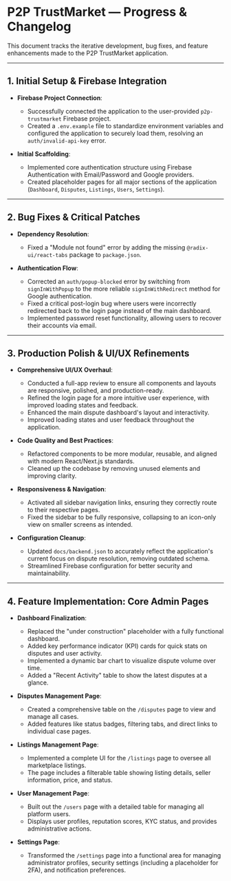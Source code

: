 # P2P TrustMarket — Progress & Changelog

This document tracks the iterative development, bug fixes, and feature enhancements made to the P2P TrustMarket application.

---

## 1. Initial Setup & Firebase Integration

- **Firebase Project Connection**:
  - Successfully connected the application to the user-provided `p2p-trustmarket` Firebase project.
  - Created a `.env.example` file to standardize environment variables and configured the application to securely load them, resolving an `auth/invalid-api-key` error.

- **Initial Scaffolding**:
  - Implemented core authentication structure using Firebase Authentication with Email/Password and Google providers.
  - Created placeholder pages for all major sections of the application (`Dashboard`, `Disputes`, `Listings`, `Users`, `Settings`).

---

## 2. Bug Fixes & Critical Patches

- **Dependency Resolution**:
  - Fixed a "Module not found" error by adding the missing `@radix-ui/react-tabs` package to `package.json`.

- **Authentication Flow**:
  - Corrected an `auth/popup-blocked` error by switching from `signInWithPopup` to the more reliable `signInWithRedirect` method for Google authentication.
  - Fixed a critical post-login bug where users were incorrectly redirected back to the login page instead of the main dashboard.
  - Implemented password reset functionality, allowing users to recover their accounts via email.

---

## 3. Production Polish & UI/UX Refinements

- **Comprehensive UI/UX Overhaul**:
  - Conducted a full-app review to ensure all components and layouts are responsive, polished, and production-ready.
  - Refined the login page for a more intuitive user experience, with improved loading states and feedback.
  - Enhanced the main dispute dashboard's layout and interactivity.
  - Improved loading states and user feedback throughout the application.

- **Code Quality and Best Practices**:
  - Refactored components to be more modular, reusable, and aligned with modern React/Next.js standards.
  - Cleaned up the codebase by removing unused elements and improving clarity.

- **Responsiveness & Navigation**:
  - Activated all sidebar navigation links, ensuring they correctly route to their respective pages.
  - Fixed the sidebar to be fully responsive, collapsing to an icon-only view on smaller screens as intended.

- **Configuration Cleanup**:
  - Updated `docs/backend.json` to accurately reflect the application's current focus on dispute resolution, removing outdated schema.
  - Streamlined Firebase configuration for better security and maintainability.

---

## 4. Feature Implementation: Core Admin Pages

- **Dashboard Finalization**:
  - Replaced the "under construction" placeholder with a fully functional dashboard.
  - Added key performance indicator (KPI) cards for quick stats on disputes and user activity.
  - Implemented a dynamic bar chart to visualize dispute volume over time.
  - Added a "Recent Activity" table to show the latest disputes at a glance.

- **Disputes Management Page**:
  - Created a comprehensive table on the `/disputes` page to view and manage all cases.
  - Added features like status badges, filtering tabs, and direct links to individual case pages.

- **Listings Management Page**:
  - Implemented a complete UI for the `/listings` page to oversee all marketplace listings.
  - The page includes a filterable table showing listing details, seller information, price, and status.

- **User Management Page**:
  - Built out the `/users` page with a detailed table for managing all platform users.
  - Displays user profiles, reputation scores, KYC status, and provides administrative actions.

- **Settings Page**:
  - Transformed the `/settings` page into a functional area for managing administrator profiles, security settings (including a placeholder for 2FA), and notification preferences.
